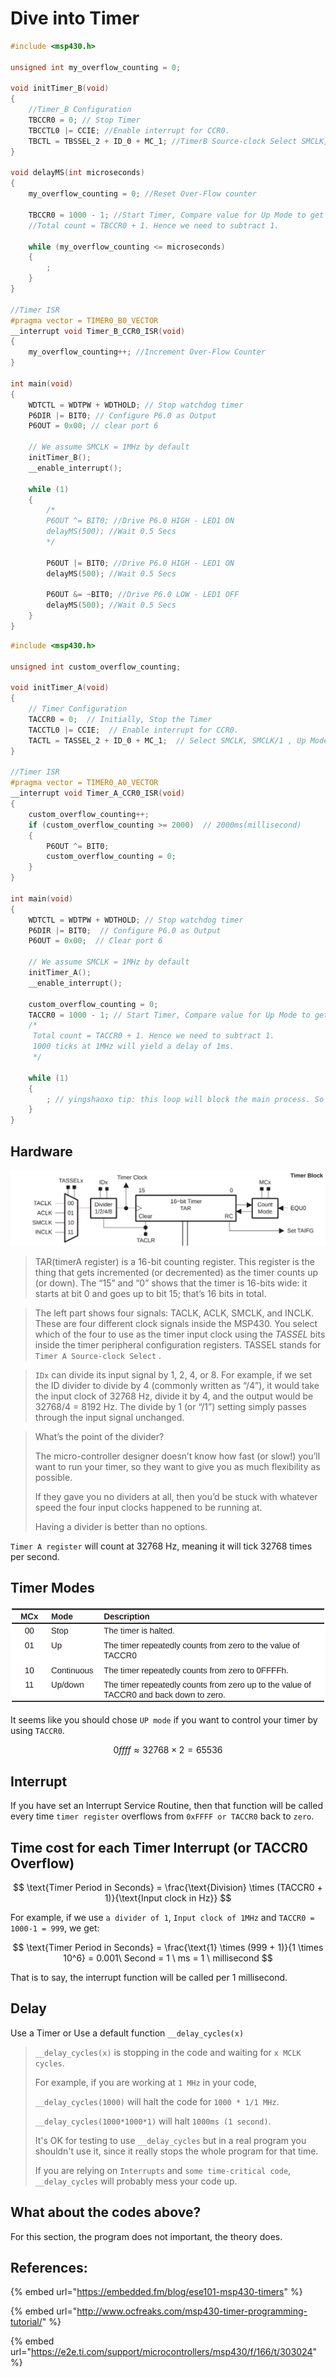 # Dive into Timer

```c
#include <msp430.h>

unsigned int my_overflow_counting = 0;

void initTimer_B(void)
{
    //Timer_B Configuration
    TBCCR0 = 0; // Stop Timer
    TBCCTL0 |= CCIE; //Enable interrupt for CCR0.
    TBCTL = TBSSEL_2 + ID_0 + MC_1; //TimerB Source-clock Select SMCLK, SMCLK/1, UP Mode
}

void delayMS(int microseconds)
{
    my_overflow_counting = 0; //Reset Over-Flow counter

    TBCCR0 = 1000 - 1; //Start Timer, Compare value for Up Mode to get 1ms delay per loop
    //Total count = TBCCR0 + 1. Hence we need to subtract 1.

    while (my_overflow_counting <= microseconds)
    {
        ;
    }
}

//Timer ISR
#pragma vector = TIMER0_B0_VECTOR
__interrupt void Timer_B_CCR0_ISR(void)
{
    my_overflow_counting++; //Increment Over-Flow Counter
}

int main(void)
{
    WDTCTL = WDTPW + WDTHOLD; // Stop watchdog timer
    P6DIR |= BIT0; // Configure P6.0 as Output
    P6OUT = 0x00; // clear port 6

    // We assume SMCLK = 1MHz by default
    initTimer_B();
    __enable_interrupt();

    while (1)
    {
        /*
        P6OUT ^= BIT0; //Drive P6.0 HIGH - LED1 ON
        delayMS(500); //Wait 0.5 Secs
        */

        P6OUT |= BIT0; //Drive P6.0 HIGH - LED1 ON
        delayMS(500); //Wait 0.5 Secs

        P6OUT &= ~BIT0; //Drive P6.0 LOW - LED1 OFF
        delayMS(500); //Wait 0.5 Secs
    }
}

```

```c
#include <msp430.h>

unsigned int custom_overflow_counting;

void initTimer_A(void)
{
    // Timer Configuration
    TACCR0 = 0;  // Initially, Stop the Timer
    TACCTL0 |= CCIE;  // Enable interrupt for CCR0.
    TACTL = TASSEL_2 + ID_0 + MC_1;  // Select SMCLK, SMCLK/1 , Up Mode
}

//Timer ISR
#pragma vector = TIMER0_A0_VECTOR
__interrupt void Timer_A_CCR0_ISR(void)
{
    custom_overflow_counting++;
    if (custom_overflow_counting >= 2000)  // 2000ms(millisecond)
    {
        P6OUT ^= BIT0;
        custom_overflow_counting = 0;
    }
}

int main(void)
{
    WDTCTL = WDTPW + WDTHOLD; // Stop watchdog timer
    P6DIR |= BIT0;  // Configure P6.0 as Output
    P6OUT = 0x00;  // Clear port 6

    // We assume SMCLK = 1MHz by default
    initTimer_A();
    __enable_interrupt();

    custom_overflow_counting = 0;
    TACCR0 = 1000 - 1; // Start Timer, Compare value for Up Mode to get 1ms delay per loop
    /*
     Total count = TACCR0 + 1. Hence we need to subtract 1.
     1000 ticks at 1MHz will yield a delay of 1ms.
     */

    while (1)
    {
        ; // yingshaoxo tip: this loop will block the main process. So the interrupt function could work better.
    }
}
```

## Hardware

![](../../.gitbook/assets/msp430f169_timera_block_diagram.png)

> TAR\(timerA register\) is a 16-bit counting register. This register is the thing that gets incremented \(or decremented\) as the timer counts up \(or down\). The “15” and “0” shows that the timer is 16-bits wide: it starts at bit 0 and goes up to bit 15; that’s 16 bits in total.

> The left part shows four signals: TACLK, ACLK, SMCLK, and INCLK. These are four different clock signals inside the MSP430. You select which of the four to use as the timer input clock using the _TASSEL_ bits inside the timer peripheral configuration registers. TASSEL stands for `Timer A Source-clock Select` .

> `IDx` can divide its input signal by 1, 2, 4, or 8. For example, if we set the ID divider to divide by 4 \(commonly written as “/4”\), it would take the input clock of 32768 Hz, divide it by 4, and the output would be 32768/4 = 8192 Hz. The divide by 1 \(or “/1”\) setting simply passes through the input signal unchanged.

> What’s the point of the divider?
>
> The micro-controller designer doesn’t know how fast \(or slow!\) you’ll want to run your timer, so they want to give you as much flexibility as possible.
>
> If they gave you no dividers at all, then you’d be stuck with whatever speed the four input clocks happened to be running at. 
>
> Having a divider is better than no options.

`Timer A register` will count at 32768 Hz, meaning it will tick 32768 times per second.

## Timer Modes

![](../../.gitbook/assets/msp430f169_timer_modes.png)

It seems like you should chose `UP mode` if you want to control your timer by using `TACCR0`.

$$
0ffff \approx 32768 \times 2 = 65536
$$

## Interrupt

If you have set an Interrupt Service Routine, then that function will be called every time `timer register` overflows from `0xFFFF or TACCR0` back to `zero`. 

## Time cost for each Timer Interrupt \(or TACCR0 Overflow\)

$$
\text{Timer Period in Seconds} = \frac{\text{Division} \times (TACCR0 + 1)}{\text{Input clock in Hz}}
$$

For example, if we use `a divider of 1`, `Input clock of 1MHz` and `TACCR0 = 1000-1 = 999`, we get:

$$
\text{Timer Period in Seconds} = \frac{\text{1} \times (999 + 1)}{1 \times 10^6} = 0.001\ Second = 1 \ ms = 1 \ millisecond
$$

That is to say, the interrupt function will be called per 1 millisecond.

## Delay

Use a Timer or Use a default function `__delay_cycles(x)`

> `__delay_cycles(x)` is stopping in the code and waiting for `x MCLK cycles`.
>
> For example, if you are working at `1 MHz` in your code,
>
> `__delay_cycles(1000)` will halt the code for `1000 * 1/1 MHz`.
>
> `__delay_cycles(1000*1000*1)` will halt `1000ms (1 second)`.
>
> It's OK for testing to use `__delay_cycles` but in a real program you shouldn't use it, since it really stops the whole program for that time. 
>
> If you are relying on `Interrupts` and `some time-critical code`, `__delay_cycles` will probably mess your code up.

## What about the codes above?

For this section, the program does not important, the theory does.

## References:

{% embed url="https://embedded.fm/blog/ese101-msp430-timers" %}

{% embed url="http://www.ocfreaks.com/msp430-timer-programming-tutorial/" %}

{% embed url="https://e2e.ti.com/support/microcontrollers/msp430/f/166/t/303024" %}



